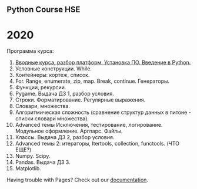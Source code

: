 ## Python Course HSE

# 2020
Программа курса:
1. [Вводные курса, разбор платформ. Установка ПО. Введение в Python.](https://nbviewer.jupyter.org/github/svdcvt/math_python_hse_2020/blob/master/lectures/lecture01_intro.ipynb)
2. Условные конструкции. While.
3. Контейнеры: кортеж, список.
4. For. Range, enumerate, zip, map. Break, continue. Генераторы.
5. Функции, рекурсии.
6. Pygame. Выдача ДЗ 1, разбор условия.
7. Строки. Форматирование. Регулярные выражения.
8. Словари, множества. 
9. Алгоритмическая сложность (сравнение структур данных в питоне - списки словари множества).
10. Advanced темы Исключения, тестирование, логирование. Модульное оформление. Аргпарс. Файлы. 
11. Классы. Выдача ДЗ 2, разбор условия.
12. Advanced темы 2: итераторы, Itertools, collection, functools. (ЧТО ЕЩЕ?)
13. Numpy. Scipy. 
14. Pandas. Выдача ДЗ 3.
15. Matplotlib.



Having trouble with Pages? Check out our [documentation](https://docs.github.com/categories/github-pages-basics/).
